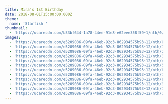 ```yaml
---
title: Mira's 1st Birthday
date: 2018-08-01T15:00:00.000Z
theme:
  name: 'Starfish '
thumbnail:
  - 'https://ucarecdn.com/b33bf644-1a78-44ee-91e8-e62eee358f59~1/nth/0/'
images:
  - 'https://ucarecdn.com/e5209086-09fa-46eb-92c3-862934575b93~12/nth/0/'
  - 'https://ucarecdn.com/e5209086-09fa-46eb-92c3-862934575b93~12/nth/1/'
  - 'https://ucarecdn.com/e5209086-09fa-46eb-92c3-862934575b93~12/nth/2/'
  - 'https://ucarecdn.com/e5209086-09fa-46eb-92c3-862934575b93~12/nth/3/'
  - 'https://ucarecdn.com/e5209086-09fa-46eb-92c3-862934575b93~12/nth/4/'
  - 'https://ucarecdn.com/e5209086-09fa-46eb-92c3-862934575b93~12/nth/5/'
  - 'https://ucarecdn.com/e5209086-09fa-46eb-92c3-862934575b93~12/nth/6/'
  - 'https://ucarecdn.com/e5209086-09fa-46eb-92c3-862934575b93~12/nth/7/'
  - 'https://ucarecdn.com/e5209086-09fa-46eb-92c3-862934575b93~12/nth/8/'
  - 'https://ucarecdn.com/e5209086-09fa-46eb-92c3-862934575b93~12/nth/9/'
  - 'https://ucarecdn.com/e5209086-09fa-46eb-92c3-862934575b93~12/nth/10/'
  - 'https://ucarecdn.com/e5209086-09fa-46eb-92c3-862934575b93~12/nth/11/'
---
```


